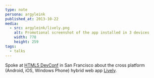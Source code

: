 ```yaml
---
type: note
persona: argyleink
published_at: 2013-10-22
media:
  - src: argyleink/lively.png
    alt: Promotional screenshot of the app installed in 3 devices
    width: 778
    height: 259
tags: 
  - talks
---
```


Spoke at [HTML5 DevConf](http://html5devconf.com) in San Francisco
 about the cross platform (Android, iOS, Windows Phone) 
 hybrid web app [Lively](https://getlive.ly/).